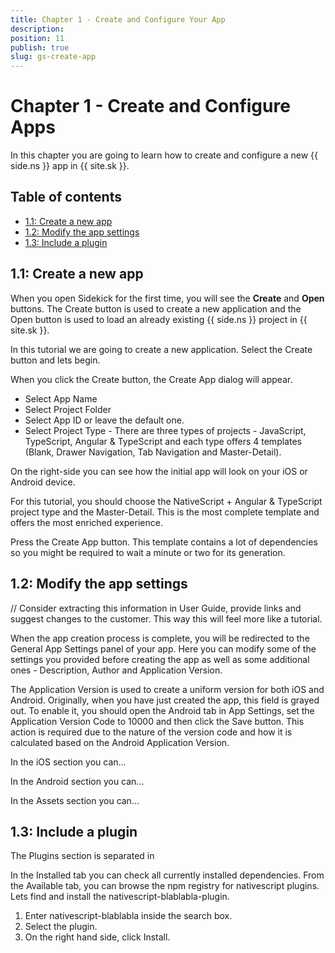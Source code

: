```yaml
---
title: Chapter 1 - Create and Configure Your App
description: 
position: 11
publish: true
slug: gs-create-app
---
```


# Chapter 1 - Create and Configure Apps

In this chapter you are going to learn how to create and configure a new {{ side.ns }} app in {{ site.sk }}.

## Table of contents

* [1.1: Create a new app](#create-a-new-app)
* [1.2: Modify the app settings](#modify-the-app-settings)
* [1.3: Include a plugin](#include-a-plugin)

## 1.1: Create a new app

When you open Sidekick for the first time, you will see the **Create** and **Open** buttons. The Create button is used to create a new application and the Open button is used to load an already existing {{ side.ns }} project in {{ site.sk }}. 

In this tutorial we are going to create a new application. Select the Create button and lets begin.

When you click the Create button, the Create App dialog will appear.

* Select App Name
* Select Project Folder
* Select App ID or leave the default one.
* Select Project Type - There are three types of projects - JavaScript, TypeScript, Angular & TypeScript and each type offers 4 templates (Blank, Drawer Navigation, Tab Navigation and Master-Detail).

On the right-side you can see how the initial app will look on your iOS or Android device.

For this tutorial, you should choose the NativeScript + Angular & TypeScript project type and the Master-Detail. This is the most complete template and offers the most enriched experience.

Press the Create App button. This template contains a lot of dependencies so you might be required to wait a minute or two for its generation.

## 1.2: Modify the app settings

// Consider extracting this information in User Guide, provide links and suggest changes to the customer. This way this will feel more like a tutorial.

When the app creation process is complete, you will be redirected to the General App Settings panel of your app. Here you can modify some of the settings you provided before creating the app as well as some additional ones - Description, Author and Application Version.

The Application Version is used to create a uniform version for both iOS and Android. Originally, when you have just created the app, this field is grayed out. To enable it, you should open the Android tab in App Settings, set the Application Version Code to 10000 and then click the Save button. This action is required due to the nature of the version code and how it is calculated based on the Android Application Version.

In the iOS section you can...

In the Android section you can...

In the Assets section you can...

## 1.3: Include a plugin

The Plugins section is separated in 

In the Installed tab you can check all currently installed dependencies. From the Available tab, you can browse the npm registry for nativescript plugins. Lets find and install the nativescript-blablabla-plugin.
1. Enter nativescript-blablabla inside the search box.
2. Select the plugin.  
3. On the right hand side, click Install.




